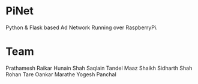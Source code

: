 PiNet
=====

Python &amp; Flask based Ad Network Running over RaspberryPi. 

Team
====
Prathamesh Raikar 
Hunain Shah
Saqlain Tandel 
Maaz Shaikh
Sidharth Shah
Rohan Tare
Oankar Marathe
Yogesh Panchal